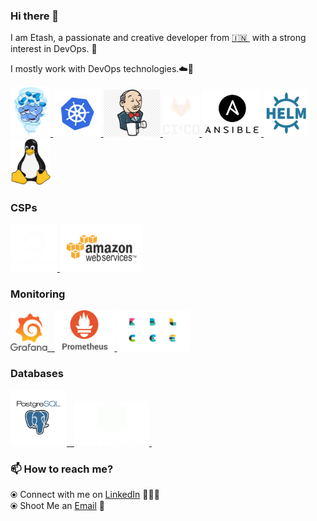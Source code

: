 ### Hi there 👋

<!--
**etashsingh/etashsingh** is a ✨ _special_ ✨ repository because its `README.md` (this file) appears on your GitHub profile.
-->

I am Etash, a passionate and creative developer from [🇮🇳 ](https://en.wikipedia.org/wiki/India)&nbsp;with a strong interest in DevOps. 🎯

I mostly work with DevOps technologies.☁️🚀


<p float="left">
  <a href="https://www.docker.com/" target="_blank" >
    <img src="https://raw.githubusercontent.com/etashsingh/etashsingh/master/assets/docker.gif"  height="80" /> 
  </a>
  <a href="https://kubernetes.io/" target="_blank" >
    <img src="https://raw.githubusercontent.com/etashsingh/etashsingh/master/assets/k8s.gif"  height="75" />
  </a>
  <a href="https://docs.gitlab.com/ee/ci/" target="_blank" >
    <img src="https://raw.githubusercontent.com/etashsingh/etashsingh/master/assets/jenkins.jpg"  height="75" />
  </a>
  <a href="https://docs.gitlab.com/ee/ci/" target="_blank" >
    <img src="https://raw.githubusercontent.com/etashsingh/etashsingh/master/assets/cicd.gif"  height="65" />
  </a>
  <a href="https://helm.sh/" target="_blank" >
    <img src="https://raw.githubusercontent.com/etashsingh/etashsingh/master/assets/ansible.png"  height="75" />
  </a>
  <a href="https://helm.sh/" target="_blank" >
    <img src="https://raw.githubusercontent.com/etashsingh/etashsingh/master/assets/helm.gif"  height="75" />
  </a>
  <a href="https://www.docker.com/" target="_blank" >
    <img src="https://raw.githubusercontent.com/etashsingh/etashsingh/master/assets/linux.png"  height="75" /> 
  </a>
 </p>
  
### CSPs
  
 <p float="left">
  <a href="https://bit.ly/2W7a91W" target="_blank" >
    <img src="https://raw.githubusercontent.com/etashsingh/etashsingh/master/assets/do.gif"  height="75" />
  </a> 
  <a href="https://aws.amazon.com/" target="_blank" >
    <img src="https://raw.githubusercontent.com/etashsingh/etashsingh/master/assets/aws.gif"  height="75" />
  </a>
 </p>
  
### Monitoring
  
 <p float="left">
  <a href="https://grafana.com/" target="_blank" >
    <img src="https://raw.githubusercontent.com/etashsingh/etashsingh/master/assets/grafana.gif" height="60" />&nbsp;&nbsp;
  </a>
  <a href="https://prometheus.io/" target="_blank" >
    <img src="https://raw.githubusercontent.com/etashsingh/etashsingh/master/assets/prometheus.gif" height="65" />
  </a>
  <a href="https://prometheus.io/" target="_blank" >
    <img src="https://raw.githubusercontent.com/etashsingh/etashsingh/master/assets/elastic.gif" height="65" />
  </a>
</p>

### Databases
  
 <p float="left">
  <a href="https://www.postgresql.org/" target="_blank" >
    <img src="https://raw.githubusercontent.com/etashsingh/etashsingh/master/assets/postgresql.gif" height="90" />&nbsp;&nbsp;
  </a>
  <a href="https://www.timescale.com/" target="_blank" >
    <img src="https://raw.githubusercontent.com/etashsingh/etashsingh/master/assets/tsdb.gif" width="120" />
  </a>&nbsp;&nbsp;
</p>

### 📫 How to reach me? 

  ⦿ Connect with me on [LinkedIn](https://github.com/etashsingh) 👨🏻‍💻 <br>
  ⦿ Shoot Me an [Email](mailto:etashsingh29@gmail.com) 💌 <br>
